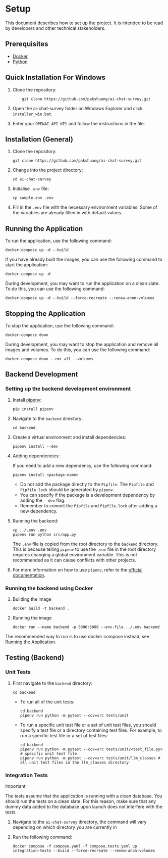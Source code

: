 # Setup

This document describes how to set up the project. It is intended to be read by developers and other technical stakeholders.

## Prerequisites

- [Docker](https://www.docker.com/)
- [Python](https://www.python.org/)

## Quick Installation For Windows

1. Clone the repository:

   ```shell
       git clone https://github.com/pakshuang/ai-chat-survey.git
   ```

2. Open the ai-chat-survey folder on Windows Explorer and click `installer_win.bat`.

3. Enter your `OPENAI_API_KEY` and follow the instructions in the file.

## Installation (General)

1. Clone the repository:

   ```shell
   git clone https://github.com/pakshuang/ai-chat-survey.git
   ```

2. Change into the project directory:

   ```shell
   cd ai-chat-survey
   ```

3. Initialise `.env` file:

   ```shell
   cp sample.env .env
   ```

4. Fill in the `.env` file with the necessary environment variables. Some of the variables are already filled in with default values.

## Running the Application

To run the application, use the following command:

```shell
docker-compose up -d --build
```

If you have already built the images, you can use the following command to start the application:

```shell
docker-compose up -d
```

During development, you may want to run the application on a clean slate. To do this, you can use the following command:

```shell
docker-compose up -d --build --force-recreate --renew-anon-volumes
```

## Stopping the Application

To stop the application, use the following command:

```shell
docker-compose down
```

During development, you may want to stop the application and remove all images and volumes. To do this, you can use the following command:

```shell
docker-compose down --rmi all --volumes
```

## Backend Development

### Setting up the backend development environment

1. Install [pipenv](https://pypi.org/project/pipenv/):

   ```shell
   pip install pipenv
   ```

2. Navigate to the `backend` directory:

   ```shell
   cd backend
   ```

3. Create a virtual environment and install dependencies:

   ```shell
   pipenv install --dev
   ```

4. Adding dependencies:

   If you need to add a new dependency, use the following command:

   ```shell
   pipenv install <package-name>
   ```

   - Do not add the package directly to the `Pipfile`. The `Pipfile` and `Pipfile.lock` should be generated by `pipenv`.
   - You can specify if the package is a development dependency by adding the `--dev` flag.
   - Remember to commit the `Pipfile` and `Pipfile.lock` after adding a new dependency.

5. Running the backend:

   ```shell
   cp ../.env .env
   pipenv run python src/app.py
   ```

   The `.env` file is copied from the root directory to the `backend` directory. This is because telling `pipenv` to use the `.env` file in the root directory requires changing a global environment variable. This is not recommended as it can cause conflicts with other projects.

6. For more information on how to use `pipenv`, refer to the [official documentation](https://pipenv.pypa.io/en/latest/).

### Running the backend using Docker

1. Building the image

   ```shell
   docker build -t backend .
   ```

2. Running the image

   ```shell
   docker run --name backend -p 5000:5000 --env-file ../.env backend
   ```

The recommended way to run is to use docker compose instead, see [Running the Application](#running-the-application).

## Testing (Backend)

### Unit Tests

1. First navigate to the `backend` directory:

   ```shell
   cd backend
   ```

   - To run all of the unit tests:

      ```shell
      cd backend
      pipenv run python -m pytest --cov=src tests/unit
      ```

   - To run a specific unit test file or a set of unit test files, you should specify a test file or a directory containing test files. For example, to run a specific test file or a set of test files:

      ```shell
      cd backend
      pipenv run python -m pytest --cov=src tests/unit/<test_file.py> # specific unit test file
      pipenv run python -m pytest --cov=src tests/unit/llm_classes # all unit test files in the llm_classes directory
      ```

### Integration Tests

> [!IMPORTANT]
> The tests assume that the application is running with a clean database. You should run the tests on a clean slate. For this reason, make sure that any dummy data added to the database upon launch does not interfere with the tests.

1. Navigate to the `ai-chat-survey` directory, the command will vary depending on which directory you are currently in
2. Run the following command:

   ```shell
   docker compose -f compose.yaml -f compose.tests.yaml up integration-tests --build --force-recreate --renew-anon-volumes
   ```
